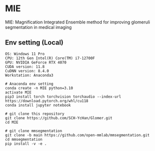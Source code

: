 # MIE
MIE: Magnification Integrated Ensemble method for improving glomeruli segmentation in medical imaging

## Env setting (Local)
```
OS: Windows 11 Pro
CPU: 12th Gen Intel(R) Core(TM) i7-12700F 
GPU: NVIDIA GeForce RTX 4070
CUDA version: 11.8
CuDNN version: 8.4.0
Workstation: Anaconda3
```
```
# Anaconda env setting
conda create -n MIE python=3.10
activate MIE
pip3 install torch torchvision torchaudio --index-url https://download.pytorch.org/whl/cu118
conda install jupyter notebook
```
```
# git clone this repository
git clone https://github.com/SCH-YcHan/Glomer.git
cd MIE
```
```
# git clone mmsegmentation
git clone -b main https://github.com/open-mmlab/mmsegmentation.git
cd mmsegmentation
pip install -v -e .
```
